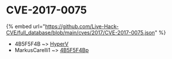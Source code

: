 # CVE-2017-0075
{% embed url="https://github.com/Live-Hack-CVE/full_database/blob/main/cves/2017/CVE-2017-0075.json" %}

* 4B5F5F4B ~> [HyperV](https://www.alice-snow.ru/2017/database/cve-2017-0075/hyperv-4b5f5f4b)
* MarkusCarelli1 ~> [4B5F5F4Bp](https://www.alice-snow.ru/2017/database/cve-2017-0075/4b5f5f4bp-markuscarelli1)